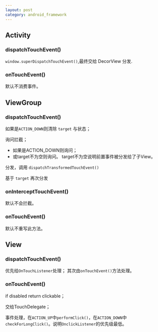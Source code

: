 ```yaml
---
layout: post
category: android_framework
---
```


## Activity
### dispatchTouchEvent()
`window.superDispatchTouchEvent()`,最终交给 DecorView 分发.
### onTouchEvent()
默认不消费事件。
## ViewGroup
### dispatchTouchEvent()
如果是`ACTION_DOWN`则清除 `target` 与状态；

询问拦截；
- 如果是ACTION_DOWN则询问；
- 或target不为空则询问。 target不为空说明前置事件被分发给了子View。

分发，调用 `dispatchTransformedTouchEvent()`

基于 `target` 再次分发​​​

### onInterceptTouchEvent()
默认不会拦截。
### onTouchEvent()
默认不重写此方法。
## View
### dispatchTouchEvent()
优先给`OnTouchListener`处理；
其次由`onTouchEvent()`方法处理。
### onTouchEvent()
if disabled return clickable；

交给TouchDelegate；

事件处理，在`ACTION_UP`中`performClick()​​`，在`ACTION_DOWN`中`checkForLongClick()`。说明`OnclickListener`的优先级最低。